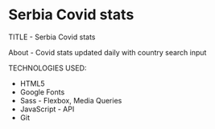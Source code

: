 # Serbia Covid stats

TITLE - Serbia Covid stats

About - Covid stats updated daily with country search input

TECHNOLOGIES USED:

- HTML5
- Google Fonts
- Sass - Flexbox, Media Queries
- JavaScript - API
- Git
